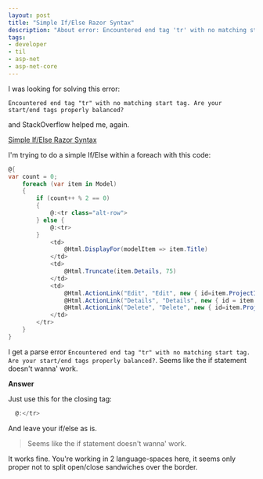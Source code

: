 ```yaml
---
layout: post
title: "Simple If/Else Razor Syntax"
description: "About error: Encountered end tag 'tr' with no matching start tag"
tags:
- developer
- til
- asp-net
- asp-net-core
---
```


I was looking for solving this error:

`Encountered end tag "tr" with no matching start tag. Are your start/end tags properly balanced?`

and StackOverflow helped me, again.

[Simple If/Else Razor Syntax](https://stackoverflow.com/questions/9710431/simple-if-else-razor-syntax)

I'm trying to do a simple If/Else within a foreach with this code:

```csharp
@{
var count = 0;
    foreach (var item in Model)
    {
        if (count++ % 2 == 0)
        {
            @:<tr class="alt-row">
        } else { 
            @:<tr>
        }
            <td>
                @Html.DisplayFor(modelItem => item.Title)
            </td>
            <td>
                @Html.Truncate(item.Details, 75)
            </td>
            <td>
                @Html.ActionLink("Edit", "Edit", new { id=item.ProjectId }) |
                @Html.ActionLink("Details", "Details", new { id = item.ProjectId }) |
                @Html.ActionLink("Delete", "Delete", new { id=item.ProjectId })
            </td>
        </tr>
    }
}
```

I get a parse error `Encountered end tag "tr" with no matching start tag. Are your start/end tags properly balanced?`. Seems like the if statement doesn't wanna' work.

**Answer**

Just use this for the closing tag:

```csharp
  @:</tr>
```

And leave your if/else as is.

> Seems like the if statement doesn't wanna' work.

It works fine. You're working in 2 language-spaces here, it seems only proper not to split open/close sandwiches over the border.

